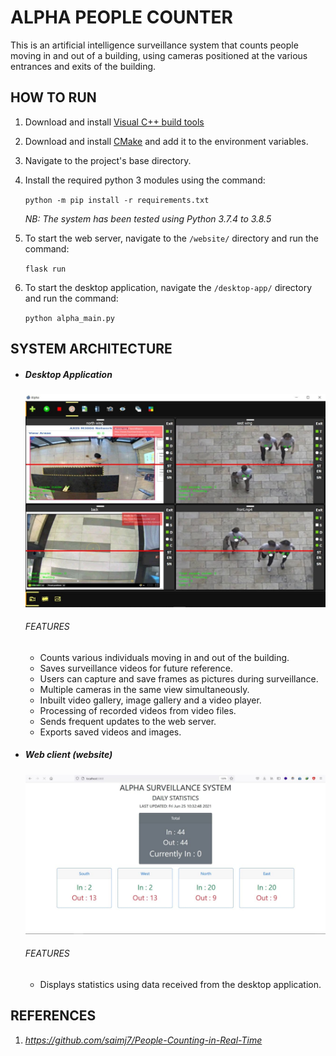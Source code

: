 # ALPHA PEOPLE COUNTER

This is an artificial intelligence surveillance system that counts people moving in and out of a building, using cameras positioned at the various entrances and exits of the building.



## HOW TO RUN

1. Download and install [Visual C++ build tools](https://support.microsoft.com/en-us/topic/the-latest-supported-visual-c-downloads-2647da03-1eea-4433-9aff-95f26a218cc0)

2. Download and install [CMake](https://cmake.org/download/) and add it to the environment variables.

3. Navigate to the project's base directory.

4. Install the required python 3 modules using the command:

   `python -m pip install -r requirements.txt`

   *NB:  The system has been tested using Python 3.7.4 to 3.8.5*

5. To start the web server, navigate to the `/website/` directory and run the command: 

   `flask run`

6. To start the desktop application, navigate the `/desktop-app/` directory and run the command: 

   `python alpha_main.py`

   

## SYSTEM ARCHITECTURE

- ##### Desktop Application

  ![](https://github.com/Owiredu/trestle-telnova-hack-2021/blob/main/images/alpha_home.jpg)

  ###### FEATURES

  - Counts various individuals moving in and out of the building.
  - Saves surveillance videos for future reference.
  - Users can capture and save frames as pictures during surveillance.
  - Multiple cameras in the same view simultaneously.
  - Inbuilt video gallery, image gallery and a video player.
  - Processing of recorded videos from video files.
  - Sends frequent updates to the web server.
  - Exports saved videos and images.

- ##### Web client (website)

  ![](https://github.com/Owiredu/trestle-telnova-hack-2021/blob/main/images/webpage.jpg)

  ###### FEATURES

  - Displays statistics using data received from the desktop application.

  

## REFERENCES

1. *https://github.com/saimj7/People-Counting-in-Real-Time*


